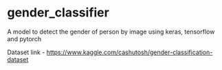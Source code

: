 # gender_classifier

A model to detect the gender of person by image using keras, tensorflow and pytorch 

Dataset link - https://www.kaggle.com/cashutosh/gender-classification-dataset
